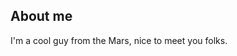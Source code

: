## About me

I'm a cool guy from the Mars, nice to meet you folks.

<script>
export default {
  layout: 'page',
  transition (to, from) {
    const toDepth = to.path.split('/').length
    const fromDepth = from.path.split('/').length
    const transition = toDepth < fromDepth ? 'slide-right' : 'slide-left'
    return {
      name: transition
    }
  }
}
</script>